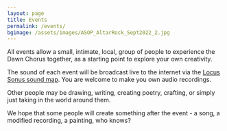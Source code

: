 ```yaml
---
layout: page
title: Events
permalink: /events/
bgimage: /assets/images/ASOP_AltarRock_Sept2022_2.jpg
---
```


All events allow a small, intimate, local, group of people to experience the Dawn Chorus together, as a starting point to explore your own creativity.

The sound of each event will be broadcast live to the internet via the [Locus Sonus sound map](http://locusonus.org/soundmap/051/). You are welcome to make you own audio recordings.

Other people may be drawing, writing, creating poetry, crafting, or simply just taking in the world around them.

We hope that some people will create something after the event - a song, a modified recording, a painting, who knows?
